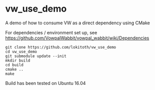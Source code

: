 # vw_use_demo
A demo of how to consume VW as a direct dependency using CMake

For dependencies / environment set up, see https://github.com/VowpalWabbit/vowpal_wabbit/wiki/Dependencies

    git clone https://github.com/lokitoth/vw_use_demo
    cd vw_use_demo
    git submodule update --init
    mkdir build
    cd build
    cmake ..
    make

Build has been tested on Ubuntu 16.04
